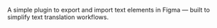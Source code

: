 A simple plugin to export and import text elements in Figma — built to simplify text translation workflows.